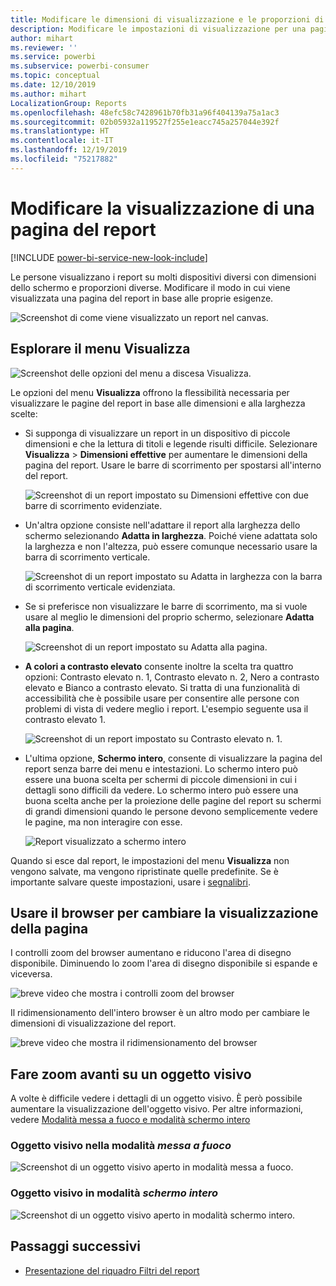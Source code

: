 ```yaml
---
title: Modificare le dimensioni di visualizzazione e le proporzioni di una pagina del report
description: Modificare le impostazioni di visualizzazione per una pagina in un report di Power BI
author: mihart
ms.reviewer: ''
ms.service: powerbi
ms.subservice: powerbi-consumer
ms.topic: conceptual
ms.date: 12/10/2019
ms.author: mihart
LocalizationGroup: Reports
ms.openlocfilehash: 48efc58c7428961b70fb31a96f404139a75a1ac3
ms.sourcegitcommit: 02b05932a119527f255e1eacc745a257044e392f
ms.translationtype: HT
ms.contentlocale: it-IT
ms.lasthandoff: 12/19/2019
ms.locfileid: "75217882"
---
```

# <a name="change-the-display-of-a-report-page"></a>Modificare la visualizzazione di una pagina del report

[!INCLUDE [power-bi-service-new-look-include](../includes/power-bi-service-new-look-include.md)]

Le persone visualizzano i report su molti dispositivi diversi con dimensioni dello schermo e proporzioni diverse. Modificare il modo in cui viene visualizzata una pagina del report in base alle proprie esigenze.

![Screenshot di come viene visualizzato un report nel canvas.](media/end-user-report-view/power-bi-canvas.png)

## <a name="explore-the-view-menu"></a>Esplorare il menu Visualizza

![Screenshot delle opzioni del menu a discesa Visualizza.](media/end-user-report-view/power-bi-viewmenu.png)


Le opzioni del menu **Visualizza** offrono la flessibilità necessaria per visualizzare le pagine del report in base alle dimensioni e alla larghezza scelte:

- Si supponga di visualizzare un report in un dispositivo di piccole dimensioni e che la lettura di titoli e legende risulti difficile.  Selezionare **Visualizza** > **Dimensioni effettive** per aumentare le dimensioni della pagina del report. Usare le barre di scorrimento per spostarsi all'interno del report.

    ![Screenshot di un report impostato su Dimensioni effettive con due barre di scorrimento evidenziate.](media/end-user-report-view/power-bi-view-actual.png)

- Un'altra opzione consiste nell'adattare il report alla larghezza dello schermo selezionando **Adatta in larghezza**. Poiché viene adattata solo la larghezza e non l'altezza, può essere comunque necessario usare la barra di scorrimento verticale.

  ![Screenshot di un report impostato su Adatta in larghezza con la barra di scorrimento verticale evidenziata.](media/end-user-report-view/power-bi-view-width.png)

- Se si preferisce non visualizzare le barre di scorrimento, ma si vuole usare al meglio le dimensioni del proprio schermo, selezionare **Adatta alla pagina**.

   ![Screenshot di un report impostato su Adatta alla pagina.](media/end-user-report-view/power-bi-view-fit.png)

- **A colori a contrasto elevato** consente inoltre la scelta tra quattro opzioni: Contrasto elevato n. 1, Contrasto elevato n. 2, Nero a contrasto elevato e Bianco a contrasto elevato. Si tratta di una funzionalità di accessibilità che è possibile usare per consentire alle persone con problemi di vista di vedere meglio i report. L'esempio seguente usa il contrasto elevato 1. 

    ![Screenshot di un report impostato su Contrasto elevato n. 1.](media/end-user-report-view/power-bi-contrast1.png)

- L'ultima opzione, **Schermo intero**, consente di visualizzare la pagina del report senza barre dei menu e intestazioni. Lo schermo intero può essere una buona scelta per schermi di piccole dimensioni in cui i dettagli sono difficili da vedere.  Lo schermo intero può essere una buona scelta anche per la proiezione delle pagine del report su schermi di grandi dimensioni quando le persone devono semplicemente vedere le pagine, ma non interagire con esse.  

    ![Report visualizzato a schermo intero](media/end-user-report-view/power-bi-full-screen.png)

Quando si esce dal report, le impostazioni del menu **Visualizza** non vengono salvate, ma vengono ripristinate quelle predefinite. Se è importante salvare queste impostazioni, usare i [segnalibri](end-user-bookmarks.md).

## <a name="use-your-browser-to-change-page-display"></a>Usare il browser per cambiare la visualizzazione della pagina

I controlli zoom del browser aumentano e riducono l'area di disegno disponibile. Diminuendo lo zoom l'area di disegno disponibile si espande e viceversa. 

![breve video che mostra i controlli zoom del browser](media/end-user-report-view/power-bi-zoom.png)

Il ridimensionamento dell'intero browser è un altro modo per cambiare le dimensioni di visualizzazione del report. 

![breve video che mostra il ridimensionamento del browser](media/end-user-report-view/power-bi-resize-browser.gif)

## <a name="zoom-in-on-a-visual"></a>Fare zoom avanti su un oggetto visivo
A volte è difficile vedere i dettagli di un oggetto visivo. È però possibile aumentare la visualizzazione dell'oggetto visivo. Per altre informazioni, vedere [Modalità messa a fuoco e modalità schermo intero](end-user-focus.md)

### <a name="a-visual-in-focus-mode"></a>Oggetto visivo nella modalità *messa a fuoco*

![Screenshot di un oggetto visivo aperto in modalità messa a fuoco.](media/end-user-report-view/power-bi-focus.png)

### <a name="a-visual-in-full-screen-mode"></a>Oggetto visivo in modalità *schermo intero*
![Screenshot di un oggetto visivo aperto in modalità schermo intero.](media/end-user-report-view/power-bi-full-screen.png)

## <a name="next-steps"></a>Passaggi successivi

* [Presentazione del riquadro Filtri del report](end-user-report-filter.md)